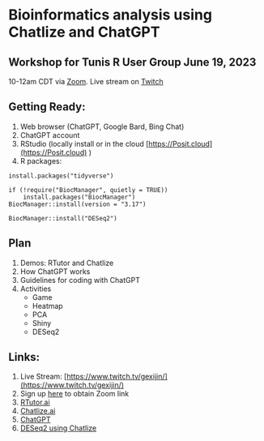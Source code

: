 # Bioinformatics analysis using Chatlize and ChatGPT
## Workshop for Tunis R User Group June 19, 2023   
10-12am CDT via [Zoom](https://tinyurl.com/2nc2fxed). Live stream on [Twitch](https://www.twitch.tv/gexijin/) 

## Getting Ready:
1. Web browser (ChatGPT, Google Bard, Bing Chat)
2. ChatGPT account
3. RStudio (locally install or in the cloud [https://Posit.cloud](https://Posit.cloud) )
4. R packages:
```
install.packages("tidyverse")

if (!require("BiocManager", quietly = TRUE))
    install.packages("BiocManager")
BiocManager::install(version = "3.17")

BiocManager::install("DESeq2")
```
## Plan
1. Demos: RTutor and Chatlize
2. How ChatGPT works
3. Guidelines for coding with ChatGPT
4. Activities
   - Game
   - Heatmap
   - PCA
   - Shiny
   - DESeq2


## Links:
1. Live Stream: [https://www.twitch.tv/gexijin/](https://www.twitch.tv/gexijin/)
2. Sign up [here](https://tinyurl.com/2nc2fxed) to obtain Zoom link
4. [RTutor.ai](https://RTutor.ai)
5. [Chatlize.ai](https://Chatlize.ai)
6. [ChatGPT](https://chat.openai.com)
7. [DESeq2 using Chatlize](https://htmlpreview.github.io/?https://raw.githubusercontent.com/gexijin/RTutor/main/vignettes/Example_report.html)
